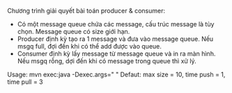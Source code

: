 Chương trình giải quyết bài toán producer & consumer:
- Có một message queue chứa các message, cấu trúc message là tùy chọn. Message queue có size giới hạn.
- Producer định kỳ tạo ra 1 message và đưa vào message queue. Nếu msgq full, đợi đến khi có thể add được vào queue.
- Consumer định kỳ lấy message từ message queue và in ra màn hình. Nếu msgq rỗng, dợi đến khi có message trong queue thì xử lý.

Usage: mvn exec:java -Dexec.args="<max size of queue> <time push msg> <time pull msg>"
Defaut: max size = 10, time push = 1, time pull = 3